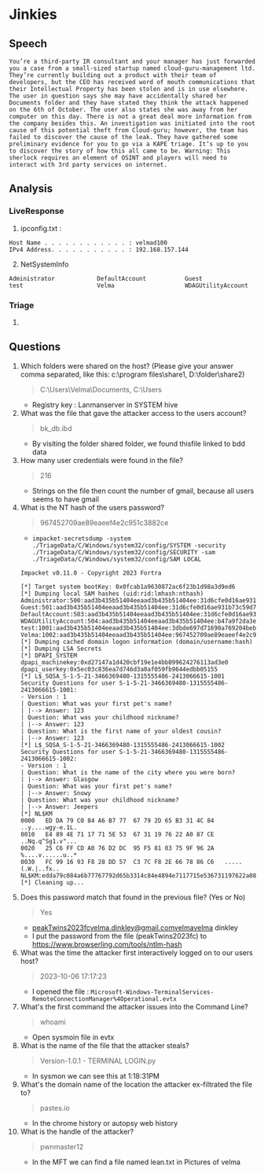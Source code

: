 # Jinkies

## Speech
```
You’re a third-party IR consultant and your manager has just forwarded you a case from a small-sized startup named cloud-guru-management ltd. They’re currently building out a product with their team of developers, but the CEO has received word of mouth communications that their Intellectual Property has been stolen and is in use elsewhere. The user in question says she may have accidentally shared her Documents folder and they have stated they think the attack happened on the 6th of October. The user also states she was away from her computer on this day. There is not a great deal more information from the company besides this. An investigation was initiated into the root cause of this potential theft from Cloud-guru; however, the team has failed to discover the cause of the leak. They have gathered some preliminary evidence for you to go via a KAPE triage. It’s up to you to discover the story of how this all came to be. Warning: This sherlock requires an element of OSINT and players will need to interact with 3rd party services on internet.
```

## Analysis
### LiveResponse
1. ipconfig.txt :
```
Host Name . . . . . . . . . . . . : velmad100
IPv4 Address. . . . . . . . . . . : 192.168.157.144
```
2. NetSystemInfo
```
Administrator            DefaultAccount           Guest                    
test                     Velma                    WDAGUtilityAccount       
```

### Triage
1. 

## Questions
1. Which folders were shared on the host? (Please give your answer comma separated, like this: c:\program files\share1, D:\folder\share2)
    > C:\Users\Velma\Documents, C:\Users
    - Registry key : Lanmanserver in SYSTEM hive
2. What was the file that gave the attacker access to the users account?
    > bk_db.ibd
    - By visiting the folder shared folder, we found thisfile linked to bdd data
3. How many user credentials were found in the file?
    > 216
    - Strings on the file then count the number of gmail, because all users seems to have gmail
4. What is the NT hash of the users password?
    > 967452709ae89eaeef4e2c951c3882ce
    - `impacket-secretsdump -system ./TriageData/C/Windows/system32/config/SYSTEM -security ./TriageData/C/Windows/system32/config/SECURITY -sam ./TriageData/C/Windows/system32/config/SAM LOCAL`
    ```
    Impacket v0.11.0 - Copyright 2023 Fortra

    [*] Target system bootKey: 0x0fcab1a9630872ac6f23b1d98a3d9ed6
    [*] Dumping local SAM hashes (uid:rid:lmhash:nthash)
    Administrator:500:aad3b435b51404eeaad3b435b51404ee:31d6cfe0d16ae931b73c59d7e0c089c0:::
    Guest:501:aad3b435b51404eeaad3b435b51404ee:31d6cfe0d16ae931b73c59d7e0c089c0:::
    DefaultAccount:503:aad3b435b51404eeaad3b435b51404ee:31d6cfe0d16ae931b73c59d7e0c089c0:::
    WDAGUtilityAccount:504:aad3b435b51404eeaad3b435b51404ee:b47a9f2da3e6d7b88213822b52232627:::
    test:1001:aad3b435b51404eeaad3b435b51404ee:3dbde697d71690a769204beb12283678:::
    Velma:1002:aad3b435b51404eeaad3b435b51404ee:967452709ae89eaeef4e2c951c3882ce:::
    [*] Dumping cached domain logon information (domain/username:hash)
    [*] Dumping LSA Secrets
    [*] DPAPI_SYSTEM 
    dpapi_machinekey:0xd27147a1d420cbf19e1e4bb099624276113ad3e0
    dpapi_userkey:0x5ec03c836ea7d746d3a0af059fb9644edbb05155
    [*] L$_SQSA_S-1-5-21-3466369480-1315555486-2413066615-1001 
    Security Questions for user S-1-5-21-3466369480-1315555486-2413066615-1001: 
    - Version : 1
    | Question: What was your first pet's name?
    | |--> Answer: 123
    | Question: What was your childhood nickname?
    | |--> Answer: 123
    | Question: What is the first name of your oldest cousin?
    | |--> Answer: 123
    [*] L$_SQSA_S-1-5-21-3466369480-1315555486-2413066615-1002 
    Security Questions for user S-1-5-21-3466369480-1315555486-2413066615-1002: 
    - Version : 1
    | Question: What is the name of the city where you were born?
    | |--> Answer: Glasgow
    | Question: What was your first pet's name?
    | |--> Answer: Snowy
    | Question: What was your childhood nickname?
    | |--> Answer: Jeepers
    [*] NL$KM 
    0000   ED DA 79 C0 84 A6 B7 77  67 79 2D 65 B3 31 4C 84   ..y....wgy-e.1L.
    0010   E4 89 4E 71 17 71 5E 53  67 31 19 76 22 A0 87 CE   ..Nq.q^Sg1.v"...
    0020   25 C6 FF CD A0 76 D2 DC  95 F5 81 03 75 9F 96 2A   %....v......u..*
    0030   FC 99 16 93 F8 28 DD 57  C3 7C F8 2E 66 78 86 C6   .....(.W.|..fx..
    NL$KM:edda79c084a6b77767792d65b3314c84e4894e7117715e536731197622a087ce25c6ffcda076d2dc95f58103759f962afc991693f828dd57c37cf82e667886c6
    [*] Cleaning up... 
    ```
5. Does this password match that found in the previous file? (Yes or No)
    > Yes
    - peakTwins2023fcvelma.dinkley@gmail.comvelmavelma dinkley
    - I put the password from the file (peakTwins2023fc) to https://www.browserling.com/tools/ntlm-hash
6. What was the time the attacker first interactively logged on to our users host?
    > 2023-10-06 17:17:23
    - I opened the file : `Microsoft-Windows-TerminalServices-RemoteConnectionManager%4Operational.evtx`
7. What's the first command the attacker issues into the Command Line?
    > whoami
    - Open sysmoin file in evtx
8. What is the name of the file that the attacker steals?
    > Version-1.0.1 - TERMINAL LOGIN.py
    - In sysmon we can see this at 1:18:31PM
9. What's the domain name of the location the attacker ex-filtrated the file to?
    > pastes.io
    - In the chrome history or autopsy web history
10. What is the handle of the attacker?
    > pwnmaster12
    - In the MFT we can find a file named lean.txt in Pictures of velma